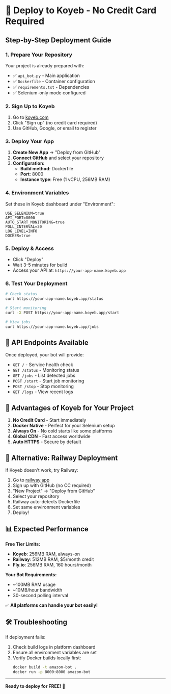 # 🚀 Deploy to Koyeb - No Credit Card Required

## Step-by-Step Deployment Guide

### 1. **Prepare Your Repository**
Your project is already prepared with:
- ✅ `api_bot.py` - Main application
- ✅ `Dockerfile` - Container configuration  
- ✅ `requirements.txt` - Dependencies
- ✅ Selenium-only mode configured

### 2. **Sign Up to Koyeb**
1. Go to [koyeb.com](https://www.koyeb.com)
2. Click "Sign up" (no credit card required)
3. Use GitHub, Google, or email to register

### 3. **Deploy Your App**
1. **Create New App** → "Deploy from GitHub"
2. **Connect GitHub** and select your repository
3. **Configuration:**
   - **Build method**: Dockerfile
   - **Port**: 8000
   - **Instance type**: Free (1 vCPU, 256MB RAM)

### 4. **Environment Variables**
Set these in Koyeb dashboard under "Environment":

```
USE_SELENIUM=true
API_PORT=8000
AUTO_START_MONITORING=true
POLL_INTERVAL=30
LOG_LEVEL=INFO
DOCKER=true
```

### 5. **Deploy & Access**
- Click "Deploy"
- Wait 3-5 minutes for build
- Access your API at: `https://your-app-name.koyeb.app`

### 6. **Test Your Deployment**
```bash
# Check status
curl https://your-app-name.koyeb.app/status

# Start monitoring
curl -X POST https://your-app-name.koyeb.app/start

# View jobs
curl https://your-app-name.koyeb.app/jobs
```

## 🎯 **API Endpoints Available**

Once deployed, your bot will provide:
- `GET /` - Service health check
- `GET /status` - Monitoring status  
- `GET /jobs` - List detected jobs
- `POST /start` - Start job monitoring
- `POST /stop` - Stop monitoring
- `GET /logs` - View recent logs

## 🔧 **Advantages of Koyeb for Your Project**

1. **No Credit Card** - Start immediately
2. **Docker Native** - Perfect for your Selenium setup
3. **Always On** - No cold starts like some platforms
4. **Global CDN** - Fast access worldwide
5. **Auto HTTPS** - Secure by default

## 🚀 **Alternative: Railway Deployment**

If Koyeb doesn't work, try Railway:

1. Go to [railway.app](https://railway.app)
2. Sign up with GitHub (no CC required)
3. "New Project" → "Deploy from GitHub"
4. Select your repository
5. Railway auto-detects Dockerfile
6. Set same environment variables
7. Deploy!

## 📊 **Expected Performance**

**Free Tier Limits:**
- **Koyeb**: 256MB RAM, always-on
- **Railway**: 512MB RAM, $5/month credit
- **Fly.io**: 256MB RAM, 160 hours/month

**Your Bot Requirements:**
- ~100MB RAM usage
- ~10MB/hour bandwidth
- 30-second polling interval

✅ **All platforms can handle your bot easily!**

## 🛠️ **Troubleshooting**

If deployment fails:
1. Check build logs in platform dashboard
2. Ensure all environment variables are set
3. Verify Docker builds locally first:
   ```bash
   docker build -t amazon-bot .
   docker run -p 8000:8000 amazon-bot
   ```

---

**Ready to deploy for FREE!** 🎉
